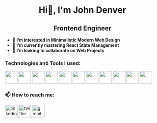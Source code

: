 <h1 align="center">Hi👋, I'm John Denver</h1>
<h2 align="center">Frontend Engineer</h2>

- 👀 **I’m interested in Minimalistic Modern Web Design**
- 🌱 **I’m currently mastering React State Management**
- 💞️ **I’m looking to collaborate on Web Projects**

### Technologies and Tools I used:

<p>
  <img src="https://cdn.jsdelivr.net/gh/devicons/devicon/icons/html5/html5-original.svg" width="40"/>
  <img src="https://cdn.jsdelivr.net/gh/devicons/devicon/icons/css3/css3-original.svg" width="40" />
  <img src="https://cdn.jsdelivr.net/gh/devicons/devicon/icons/javascript/javascript-original.svg" width="40"/>
  <img src="https://cdn.jsdelivr.net/gh/devicons/devicon/icons/react/react-original.svg" width="40"/>
  <img src="https://cdn.jsdelivr.net/gh/devicons/devicon/icons/tailwindcss/tailwindcss-plain.svg" width="40" />
  <img src="https://cdn.jsdelivr.net/gh/devicons/devicon/icons/mongodb/mongodb-original.svg" width="40" />
  <img src="https://cdn.jsdelivr.net/gh/devicons/devicon/icons/nodejs/nodejs-original.svg" width="40" />
  <img src="https://cdn.jsdelivr.net/gh/devicons/devicon/icons/firebase/firebase-plain-wordmark.svg" width="40"/>
  <img src="https://cdn.jsdelivr.net/gh/devicons/devicon/icons/figma/figma-original.svg" width="40"/>
  <img src="https://cdn.jsdelivr.net/gh/devicons/devicon/icons/vscode/vscode-original.svg" width="40" />
  <img src="https://cdn.jsdelivr.net/gh/devicons/devicon/icons/git/git-original.svg" width="40" />
</p>

### 📫 How to reach me:

<p>
  <a href="https://www.linkedin.com/in/john-denver-bidong-392067199/" target="_blank">
    <img src="https://cdn.jsdelivr.net/gh/devicons/devicon/icons/linkedin/linkedin-original.svg" alt="linkedin" width="40"/>
  </a>
  <a href="https://twitter.com/BidongJohn" target="_blank">
    <img src="https://cdn.jsdelivr.net/gh/devicons/devicon/icons/twitter/twitter-original.svg" alt="twitter" width="40"/>
  </a>
  <a href = "mailto: johndenverbidong1@gmail.com">
    <img src="https://cdn-icons-png.flaticon.com/512/5968/5968534.png" alt="gmail" width="40"/>
  </a>
</p>



<!---
jbidz/jbidz is a ✨ special ✨ repository because its `README.md` (this file) appears on your GitHub profile.
You can click the Preview link to take a look at your changes.
--->
